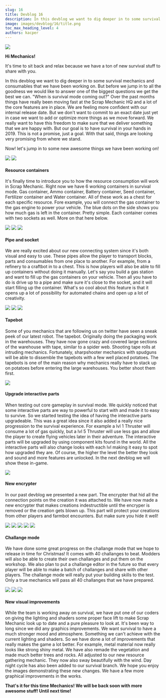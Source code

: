 ```yaml
---
slug: 16
title: Devblog 16
description: In this devblog we want to dig deeper in to some survival mechanics and consumables that we have been working on!
image: images/devblog/16/title.png
toc_max_heading_level: 4
authors: kacper
---
```


![](/images/devblog/16/title.png)

**Hi Mechanics!**

It's time to sit back and relax because we have a ton of new survival stuff to share with you. 
<!--truncate-->
In this devblog we want to dig deeper in to some survival mechanics and consumables that we have been working on. But before we jump in to all the goodness we would like to answer one of the biggest questions we get the best we can. "When is survival mode coming out?" Over the past months things have really been moving fast at the Scrap Mechanic HQ and a lot of the core features are in place. We are feeling more confident with our internal release date. But we don't want to commit to an exact date just yet in case we want to add or optimize more things as we move forward. We really want to have this freedom to make sure that we deliver something that we are happy with. But our goal is to have survival in your hands in 2019. This is not a promise, just a goal. With that said, things are looking very promising from where we stand.

Now! let's jump in to some new awesome things we have been working on!

![](https://i.imgur.com/eH8Cgqc.png)
![](https://i.imgur.com/ZZfpDfj.png)

#### Resource containers

It's finally time to introduce you to how the resource consumption will work in Scrap Mechanic. Right now we have 6 working containers in survival mode. Gas container, Ammo container, Battery container, Seed container, Fertilizer container and Water container. All of these work as a chest for each specific resource. Fore example, you will connect the gas container to the gas engine to power your vehicle. The blue dots on the side shows you how much gas is left in the container. Pretty simple. Each container comes with two sockets as well. More on that here below. 

![](https://i.imgur.com/2AVgRyI.png)
![](https://i.imgur.com/XsuyhTJ.png)
![](https://i.imgur.com/gvESCph.png)

#### Pipe and socket

We are really excited about our new connecting system since it's both visual and easy to use. These pipes allow the player to transport blocks, parts and consumables from one place to another. For example, from a refinery to a craftbot in to a chest. This is how players will also be able to fill up containers without doing it manually. Let's say you build a gas station and want to fill up the gas containers on your vehicle. Then all you have to do is drive up to a pipe and make sure it's close to the socket, and it will start filling up the container. What's so cool about this feature is that it opens up a lot of possibility for automated chains and open up a lot of creativity.

![](https://i.imgur.com/VFVbUJO.png)
![](https://i.imgur.com/Yp2S8Ip.png)
![](https://i.imgur.com/XXIXF7R.png)

#### Tapebot

Some of you mechanics that are following us on twitter have seen a sneak peek of our latest robot. The tapebot. Originally doing the packaging work in the warehouses. They have now gone crazy and covered large sections of the warehouse with tape, similar to a spider web. Shooting tape rolls at intruding mechanics. Fortunately, sharpshooter mechanics with spudguns will be able to dissemble the tapebots with a few well placed potatoes. The tapebots is one of the main reason why mechanics really have to stack up on potatoes before entering the large warehouses. You better shoot them first. 

![](https://i.imgur.com/KcD7mmy.png)

#### Upgrade interactive parts

When testing out core gameplay in survival mode. We quickly noticed that 
some interactive parts are way to powerful to start with and made it to easy to survive. So we started testing the idea of having the interactive parts upgradeable. This was a great idea since it also added a really nice progression to the survival experience. For example a lvl 1 Thruster will consume a lot of gas quickly, but a lvl 5 Thruster will use less gas and allow the player to create flying vehicles later in their adventure. The interactive parts will be upgraded by using component kits found in the world. All the interactive parts will also change looks with each lvl making it easy to spot how upgraded they are. Of course, the higher the level the better they look and sound and more features are unlocked. In the next devblog we will show 
these in-game. 

![](https://i.imgur.com/zIgN6Yv.png)

#### New encrypter

In our past devblog we presented a new part. The encrypter that hid all the connection points on the creation it was attached to. We have now made a new encrypter that makes creations indestructible until the encryper is removed or the creation gets blown up. This part will protect your creations from other players and farmbot encounters. But make sure you hide it well!

![](https://i.imgur.com/ESWSULE.png)
![](https://i.imgur.com/VNUuqxf.png)
![](https://i.imgur.com/JwfooJy.png)
![](https://i.imgur.com/yNAm54B.png)
![](https://i.imgur.com/CKHenJH.png)

#### Challange mode

We have done some great progress on the challange mode that we hope to release in time for Christmas! It comes with 40 challanges to beat. Modders will also be able to create their own challanges and put them on the workshop. We also plan to put a challange editor in the future so that every player will be able to make a batch of challanges and share with other players. The challange mode will really put your building skills to the test. Only a true mechanics will pass all 40 challanges that we have prepared. 

![](https://i.imgur.com/gsOMd9Y.gif)
![](https://i.imgur.com/reGMGYc.gif)
![](https://i.imgur.com/OL0fZfS.png)

#### New visual improvements

While the team is working away on survival, we have put one of our coders on giving the lighting and shaders some proper face lift to make Scrap Mechanic look up to date and a pure pleasure to look at. It's been way to long since we did any graphics improvements. We want survival to have a much stronger mood and atmosphere. Something we can't achieve with the current lighting and shaders. So we have done a lot of improvements that really makes the game a lot better. For example, metal material now really looks like strong shiny metal. We have also remade the vegetation and made much better trees and rocks. All adjusted to our new resource gathering mechanic. They now also sway beautifully with the wind. 
Day night cycle has also been added to our survival branch. We hope you enjoy the images demonstrating these new changes. 
We have a few more graphical improvements in the works.

**That's it for this time Mechanics! We will be back soon with more awesome stuff! Until next time!**


